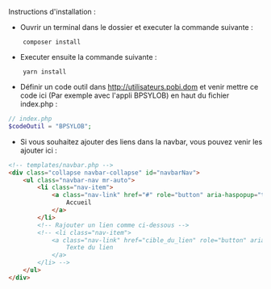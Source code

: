 Instructions d'installation : 

- Ouvrir un terminal dans le dossier et executer la commande suivante : 
```command
    composer install
```

- Executer ensuite la commande suivante : 
```command
    yarn install
```

- Définir un code outil dans http://utilisateurs.pobi.dom et venir mettre ce code ici (Par exemple avec l'appli BPSYLOB) en haut du fichier index.php : 
```php
// index.php
$codeOutil = "BPSYLOB";
```

- Si vous souhaitez ajouter des liens dans la navbar, vous pouvez venir les ajouter ici : 
```html
<!-- templates/navbar.php -->
<div class="collapse navbar-collapse" id="navbarNav">
    <ul class="navbar-nav mr-auto">
        <li class="nav-item">
            <a class="nav-link" href="#" role="button" aria-haspopup="true" aria-expanded="false">
                Accueil
            </a>
        </li>
        <!-- Rajouter un lien comme ci-dessous -->
        <!-- <li class="nav-item">
            <a class="nav-link" href="cible_du_lien" role="button" aria-haspopup="true" aria-expanded="false">
                Texte du lien
            </a>
        </li> -->
    </ul>
</div>
```


